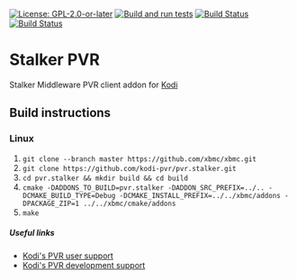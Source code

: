 [![License: GPL-2.0-or-later](https://img.shields.io/badge/License-GPL%20v2+-blue.svg)](LICENSE.md)
[![Build and run tests](https://github.com/kodi-pvr/pvr.stalker/actions/workflows/build.yml/badge.svg?branch=Piers)](https://github.com/kodi-pvr/pvr.stalker/actions/workflows/build.yml)
[![Build Status](https://dev.azure.com/teamkodi/kodi-pvr/_apis/build/status/kodi-pvr.pvr.stalker?branchName=Piers)](https://dev.azure.com/teamkodi/kodi-pvr/_build/latest?definitionId=71&branchName=Piers)
[![Build Status](https://jenkins.kodi.tv/view/Addons/job/kodi-pvr/job/pvr.stalker/job/Piers/badge/icon)](https://jenkins.kodi.tv/blue/organizations/jenkins/kodi-pvr%2Fpvr.stalker/branches/)

# Stalker PVR
Stalker Middleware PVR client addon for [Kodi](https://kodi.tv)

## Build instructions

### Linux

1. `git clone --branch master https://github.com/xbmc/xbmc.git`
2. `git clone https://github.com/kodi-pvr/pvr.stalker.git`
3. `cd pvr.stalker && mkdir build && cd build`
4. `cmake -DADDONS_TO_BUILD=pvr.stalker -DADDON_SRC_PREFIX=../.. -DCMAKE_BUILD_TYPE=Debug -DCMAKE_INSTALL_PREFIX=../../xbmc/addons -DPACKAGE_ZIP=1 ../../xbmc/cmake/addons`
5. `make`

##### Useful links

* [Kodi's PVR user support](https://forum.kodi.tv/forumdisplay.php?fid=167)
* [Kodi's PVR development support](https://forum.kodi.tv/forumdisplay.php?fid=136)

